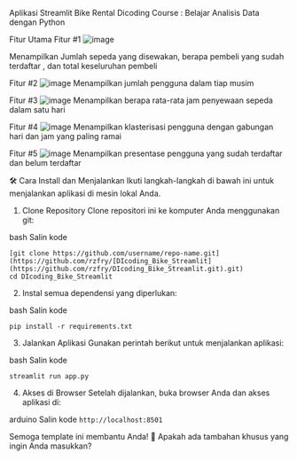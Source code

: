 Aplikasi Streamlit Bike Rental Dicoding
Course : Belajar Analisis Data dengan Python


Fitur Utama
Fitur #1
![image](https://github.com/user-attachments/assets/e4514d5f-40b3-469b-88f4-22a4ab4c6f6f)

Menampilkan Jumlah sepeda yang disewakan, berapa pembeli yang sudah terdaftar , dan total keseluruhan pembeli

Fitur #2
![image](https://github.com/user-attachments/assets/77266504-194c-4ae7-a9be-88740031f6da)
Menampilkan jumlah pengguna dalam tiap musim

Fitur #3
![image](https://github.com/user-attachments/assets/40bbaccd-482b-4a51-9af4-f5f75b6b854e)
Menampilkan berapa rata-rata jam penyewaan sepeda dalam satu hari

Fitur #4
![image](https://github.com/user-attachments/assets/d149b30d-8033-4d37-9e89-4c31f05fe1ac)
Menampilkan klasterisasi pengguna dengan gabungan hari dan jam yang paling ramai

Fitur #5
![image](https://github.com/user-attachments/assets/d5cbecc9-fa7f-40ad-8e89-ea2eca600ba2)
Menampilkan presentase pengguna yang sudah terdaftar dan belum terdaftar

🛠️ Cara Install dan Menjalankan
Ikuti langkah-langkah di bawah ini untuk menjalankan aplikasi di mesin lokal Anda.

1. Clone Repository
Clone repositori ini ke komputer Anda menggunakan git:

bash
Salin kode
```
[git clone https://github.com/username/repo-name.git](https://github.com/rzfry/[DIcoding_Bike_Streamlit](https://github.com/rzfry/DIcoding_Bike_Streamlit.git).git)
cd DIcoding_Bike_Streamlit
```

2. Instal semua dependensi yang diperlukan:

bash
Salin kode
```
pip install -r requirements.txt
```

3. Jalankan Aplikasi
Gunakan perintah berikut untuk menjalankan aplikasi:

bash
Salin kode
```
streamlit run app.py
```
4. Akses di Browser
Setelah dijalankan, buka browser Anda dan akses aplikasi di:

arduino
Salin kode
``http://localhost:8501``

Semoga template ini membantu Anda! 🚀 Apakah ada tambahan khusus yang ingin Anda masukkan?
